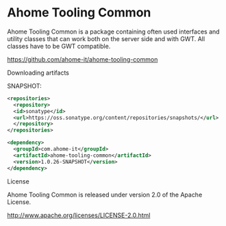 Ahome Tooling Common
======

Ahome Tooling Common is a package containing often used interfaces and utility classes that can work both on the server side and with GWT. All classes have to be GWT compatible.

https://github.com/ahome-it/ahome-tooling-common

Downloading artifacts

SNAPSHOT:

```xml
<repositories>
  <repository>
  <id>sonatype</id>
  <url>https://oss.sonatype.org/content/repositories/snapshots/</url>
  </repository>
</repositories>

<dependency>
  <groupId>com.ahome-it</groupId>
  <artifactId>ahome-tooling-common</artifactId>
  <version>1.0.26-SNAPSHOT</version>
</dependency>
```

License

Ahome Tooling Common is released under version 2.0 of the Apache License.

http://www.apache.org/licenses/LICENSE-2.0.html
